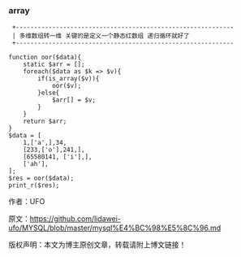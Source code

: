 ### array


```mysql
 +------------------------------------------------------------
 | 多维数组转一维 关键的是定义一个静态红数组 递归循环就好了
 +------------------------------------------------------------
```

```mysql
function oor($data){
    static $arr = [];
    foreach($data as $k => $v){
        if(is_array($v)){
            oor($v);
        }else{
            $arr[] = $v;
        }
    }
    return $arr;
}
$data = [
    1,['a',],34,
    [233,['o'],241,],
    [65580141, ['i'],],
    ['ah'],
];
$res = oor($data);
print_r($res);
```

作者：UFO

原文：https://github.com/lidawei-ufo/MYSQL/blob/master/mysql%E4%BC%98%E5%8C%96.md

版权声明：本文为博主原创文章，转载请附上博文链接！

